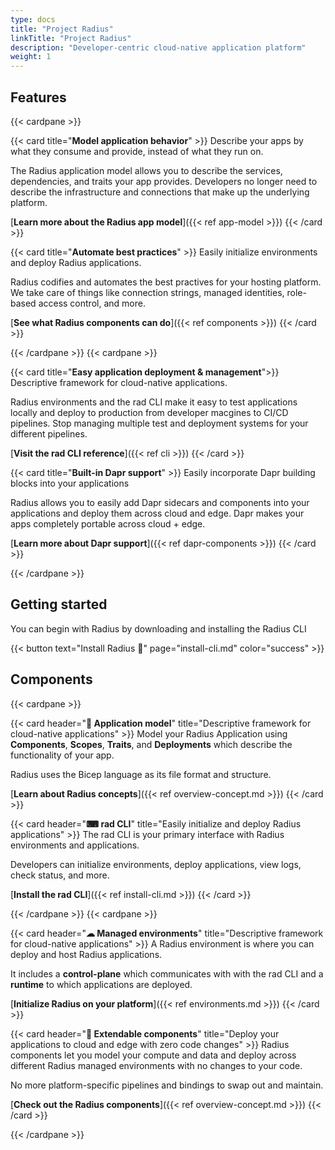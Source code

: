 ```yaml
---
type: docs
title: "Project Radius"
linkTitle: "Project Radius"
description: "Developer-centric cloud-native application platform"
weight: 1
---
```


## Features

{{< cardpane >}}

{{< card title="**Model application behavior**" >}}
  Describe your apps by what they consume and provide, instead of what they run on.
  
  The Radius application model allows you to describe the services, dependencies, and traits your app provides. Developers no longer need to describe the infrastructure and connections that make up the underlying platform.

  [**Learn more about the Radius app model**]({{< ref app-model >}})
{{< /card >}}

{{< card title="**Automate best practices**" >}}
  Easily initialize environments and deploy Radius applications.
  
  Radius codifies and automates the best practives for your hosting platform. We take care of things like connection strings, managed identities, role-based access control, and more.

  [**See what Radius components can do**]({{< ref components >}})
{{< /card >}}

{{< /cardpane >}}
{{< cardpane >}}

{{< card title="**Easy application deployment & management**">}}
  Descriptive framework for cloud-native applications.
  
  Radius environments and the rad CLI make it easy to test applications locally and deploy to production from developer macgines to CI/CD pipelines. Stop managing multiple test and deployment systems for your different pipelines.

  [**Visit the rad CLI reference**]({{< ref cli >}})
{{< /card >}}

{{< card title="**Built-in Dapr support**" >}}
  Easily incorporate Dapr building blocks into your applications
  
  Radius allows you to easily add Dapr sidecars and components into your applications and deploy them across cloud and edge. Dapr makes your apps completely portable across cloud + edge.
  
  [**Learn more about Dapr support**]({{< ref dapr-components >}})
{{< /card >}}

{{< /cardpane >}}

## Getting started

You can begin with Radius by downloading and installing the Radius CLI

{{< button text="Install Radius 🚀" page="install-cli.md" color="success" >}}

## Components

{{< cardpane >}}

{{< card header="**📃 Application model**" title="Descriptive framework for cloud-native applications" >}}
  Model your Radius Application using **Components**, **Scopes**, **Traits**, and **Deployments** which describe the functionality of your app.
  
  Radius uses the Bicep language as its file format and structure.
  
  [**Learn about Radius concepts**]({{< ref overview-concept.md >}})
{{< /card >}}

{{< card header="**⌨ rad CLI**" title="Easily initialize and deploy Radius applications" >}}
  The rad CLI is your primary interface with Radius environments and applications.

  Developers can initialize environments, deploy applications, view logs, check status, and more.
  
  [**Install the rad CLI**]({{< ref install-cli.md >}})
{{< /card >}}

{{< /cardpane >}}
{{< cardpane >}}

{{< card header="**☁ Managed environments**" title="Descriptive framework for cloud-native applications" >}}
  A Radius environment is where you can deploy and host Radius applications.
  
  It includes a **control-plane** which communicates with with the rad CLI and a **runtime** to which applications are deployed.
  
  [**Initialize Radius on your platform**]({{< ref environments.md >}})
{{< /card >}}

{{< card header="**🔌 Extendable components**" title="Deploy your applications to cloud and edge with zero code changes" >}}
  Radius components let you model your compute and data and deploy across different Radius managed environments with no changes to your code.

  No more platform-specific pipelines and bindings to swap out and maintain.
  
  [**Check out the Radius components**]({{< ref overview-concept.md >}})
{{< /card >}}

{{< /cardpane >}}
